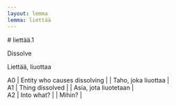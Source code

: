```yaml
---
layout: lemma
lemma: liettää
---
```


<div class="sense">
# <span class="sensename">liettää.1</span>

<span class="description">Dissolve</span>

<span class="description">Liettää, liuottaa</span>

A0 | Entity who causes dissolving |   | Taho, joka liuottaa |  
A1 | Thing dissolved |   | Asia, jota liuotetaan |  
A2 | Into what? |   | Mihin? |  

</div>

